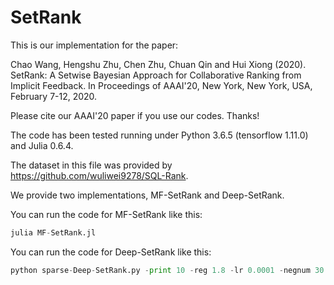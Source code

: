 # SetRank

This is our implementation for the paper:

Chao Wang, Hengshu Zhu, Chen Zhu, Chuan Qin and Hui Xiong (2020). SetRank: A Setwise Bayesian Approach for Collaborative Ranking from Implicit Feedback. In Proceedings of AAAI'20, New York, New York, USA, February 7-12, 2020.

Please cite our AAAI'20 paper if you use our codes. Thanks!

The code has been tested running under Python 3.6.5 (tensorflow 1.11.0) and Julia 0.6.4.

The dataset in this file was provided by https://github.com/wuliwei9278/SQL-Rank.

We provide two implementations, MF-SetRank and Deep-SetRank. 

You can run the code for MF-SetRank like this:

```Julia
julia MF-SetRank.jl
```

You can run the code for Deep-SetRank like this:

```Python
python sparse-Deep-SetRank.py -print 10 -reg 1.8 -lr 0.0001 -negnum 30 -posnum 20
```
